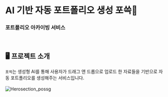 # AI 기반 자동 포트폴리오 생성 포쓱📑
### 포트폴리오 아카이빙 서비스

<br>

## 🖥️ 프로젝트 소개
`포쓱`는 생성형 AI를 통해 사용자가 드래그 앤 드롭으로 업로드 한 자료들을 기반으로 자동 포트폴리오를 생성해주는 서비스입니다. <br><br>
![Herosection_possg](https://github.com/SpartaPoSSG/PoSSG/assets/80433455/44c126ec-5703-4ad6-bd5b-f79aa7bbfe53)
